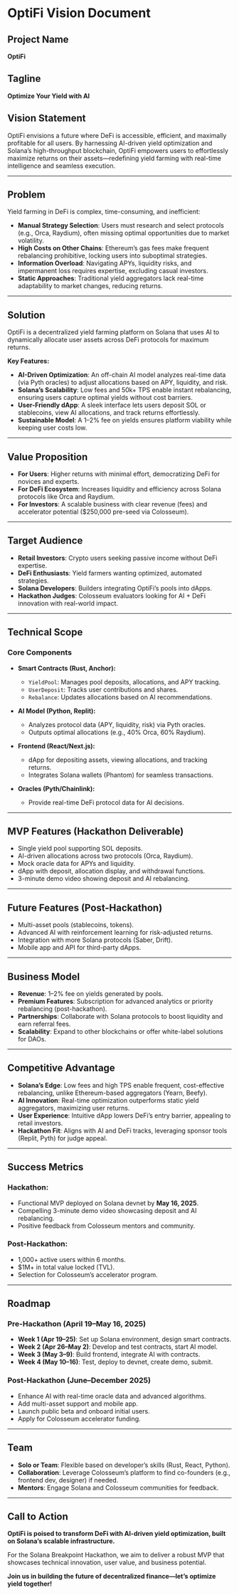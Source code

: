 # OptiFi Vision Document

## Project Name
**OptiFi**

## Tagline
**Optimize Your Yield with AI**

## Vision Statement
OptiFi envisions a future where DeFi is accessible, efficient, and maximally profitable for all users. By harnessing AI-driven yield optimization and Solana’s high-throughput blockchain, OptiFi empowers users to effortlessly maximize returns on their assets—redefining yield farming with real-time intelligence and seamless execution.

---

## Problem

Yield farming in DeFi is complex, time-consuming, and inefficient:

- **Manual Strategy Selection**: Users must research and select protocols (e.g., Orca, Raydium), often missing optimal opportunities due to market volatility.
- **High Costs on Other Chains**: Ethereum’s gas fees make frequent rebalancing prohibitive, locking users into suboptimal strategies.
- **Information Overload**: Navigating APYs, liquidity risks, and impermanent loss requires expertise, excluding casual investors.
- **Static Approaches**: Traditional yield aggregators lack real-time adaptability to market changes, reducing returns.

---

## Solution

OptiFi is a decentralized yield farming platform on Solana that uses AI to dynamically allocate user assets across DeFi protocols for maximum returns.

**Key Features:**

- **AI-Driven Optimization**: An off-chain AI model analyzes real-time data (via Pyth oracles) to adjust allocations based on APY, liquidity, and risk.
- **Solana’s Scalability**: Low fees and 50k+ TPS enable instant rebalancing, ensuring users capture optimal yields without cost barriers.
- **User-Friendly dApp**: A sleek interface lets users deposit SOL or stablecoins, view AI allocations, and track returns effortlessly.
- **Sustainable Model**: A 1–2% fee on yields ensures platform viability while keeping user costs low.

---

## Value Proposition

- **For Users**: Higher returns with minimal effort, democratizing DeFi for novices and experts.
- **For DeFi Ecosystem**: Increases liquidity and efficiency across Solana protocols like Orca and Raydium.
- **For Investors**: A scalable business with clear revenue (fees) and accelerator potential ($250,000 pre-seed via Colosseum).

---

## Target Audience

- **Retail Investors**: Crypto users seeking passive income without DeFi expertise.
- **DeFi Enthusiasts**: Yield farmers wanting optimized, automated strategies.
- **Solana Developers**: Builders integrating OptiFi’s pools into dApps.
- **Hackathon Judges**: Colosseum evaluators looking for AI + DeFi innovation with real-world impact.

---

## Technical Scope

### Core Components

- **Smart Contracts (Rust, Anchor):**
  - `YieldPool`: Manages pool deposits, allocations, and APY tracking.
  - `UserDeposit`: Tracks user contributions and shares.
  - `Rebalance`: Updates allocations based on AI recommendations.

- **AI Model (Python, Replit):**
  - Analyzes protocol data (APY, liquidity, risk) via Pyth oracles.
  - Outputs optimal allocations (e.g., 40% Orca, 60% Raydium).

- **Frontend (React/Next.js):**
  - dApp for depositing assets, viewing allocations, and tracking returns.
  - Integrates Solana wallets (Phantom) for seamless transactions.

- **Oracles (Pyth/Chainlink):**
  - Provide real-time DeFi protocol data for AI decisions.

---

## MVP Features (Hackathon Deliverable)

- Single yield pool supporting SOL deposits.
- AI-driven allocations across two protocols (Orca, Raydium).
- Mock oracle data for APYs and liquidity.
- dApp with deposit, allocation display, and withdrawal functions.
- 3-minute demo video showing deposit and AI rebalancing.

---

## Future Features (Post-Hackathon)

- Multi-asset pools (stablecoins, tokens).
- Advanced AI with reinforcement learning for risk-adjusted returns.
- Integration with more Solana protocols (Saber, Drift).
- Mobile app and API for third-party dApps.

---

## Business Model

- **Revenue**: 1–2% fee on yields generated by pools.
- **Premium Features**: Subscription for advanced analytics or priority rebalancing (post-hackathon).
- **Partnerships**: Collaborate with Solana protocols to boost liquidity and earn referral fees.
- **Scalability**: Expand to other blockchains or offer white-label solutions for DAOs.

---

## Competitive Advantage

- **Solana’s Edge**: Low fees and high TPS enable frequent, cost-effective rebalancing, unlike Ethereum-based aggregators (Yearn, Beefy).
- **AI Innovation**: Real-time optimization outperforms static yield aggregators, maximizing user returns.
- **User Experience**: Intuitive dApp lowers DeFi’s entry barrier, appealing to retail investors.
- **Hackathon Fit**: Aligns with AI and DeFi tracks, leveraging sponsor tools (Replit, Pyth) for judge appeal.

---

## Success Metrics

### Hackathon:
- Functional MVP deployed on Solana devnet by **May 16, 2025**.
- Compelling 3-minute demo video showcasing deposit and AI rebalancing.
- Positive feedback from Colosseum mentors and community.

### Post-Hackathon:
- 1,000+ active users within 6 months.
- $1M+ in total value locked (TVL).
- Selection for Colosseum’s accelerator program.

---

## Roadmap

### Pre-Hackathon (April 19–May 16, 2025)
- **Week 1 (Apr 19–25)**: Set up Solana environment, design smart contracts.
- **Week 2 (Apr 26–May 2)**: Develop and test contracts, start AI model.
- **Week 3 (May 3–9)**: Build frontend, integrate AI with contracts.
- **Week 4 (May 10–16)**: Test, deploy to devnet, create demo, submit.

### Post-Hackathon (June–December 2025)
- Enhance AI with real-time oracle data and advanced algorithms.
- Add multi-asset support and mobile app.
- Launch public beta and onboard initial users.
- Apply for Colosseum accelerator funding.

---

## Team

- **Solo or Team**: Flexible based on developer’s skills (Rust, React, Python).
- **Collaboration**: Leverage Colosseum’s platform to find co-founders (e.g., frontend dev, designer) if needed.
- **Mentors**: Engage Solana and Colosseum communities for feedback.

---

## Call to Action

**OptiFi is poised to transform DeFi with AI-driven yield optimization, built on Solana’s scalable infrastructure.**

For the Solana Breakpoint Hackathon, we aim to deliver a robust MVP that showcases technical innovation, user value, and business potential.

**Join us in building the future of decentralized finance—let’s optimize yield together!**
